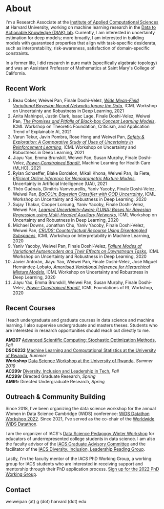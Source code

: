 
# About
I'm a Research Associate at the [Institute of Applied Computational Sciences](https://iacs.seas.harvard.edu) at Harvard University, working on machine learning research in the [Data to Actionable Knowledge (DtAK) lab](https://dtak.github.io). Currently, I am interested in uncertainty estimation for deep models; more broadly, I am interested in building models with guaranteed properties that align with task-specific desiderata, such as interpretability, risk-awareness, satisfaction of domain-specific constraints. 

In a former life, I did research in pure math (specifically algebraic topology) and was an Assistant Professor of Mathematics at Saint Mary's College of California.


## Recent Work
1. Beau Coker, Weiwei Pan, Finale Doshi-Velez, [*Wide Mean-Field Variational Bayesian Neural Networks Ignore the Data*](https://arxiv.org/pdf/2106.07052.pdf), ICML Workshop on Uncertainty and Robustness in Deep Learning, 2021
2. Anita Mahinpei, Justin Clark, Isaac Lage, Finale Doshi-Velez, Weiwei Pan, [*The Promises and Pitfalls of Black-box Concept Learning Models*](http://arxiv.org/abs/2106.13314), ICML Workshop on Theoretic Foundation, Criticism, and Application Trend of Explainable AI, 2021 
3. Varun Tekur, Javin Pombra, Rose Hong and Weiwei Pan, [*Safety & Exploration: A Comparative Study of Uses of Uncertainty in Reinforcement Learning*](), ICML Workshop on Uncertainty and Robustness in Deep Learning, 2021
4. Jiayu Yao, Emma Brunskill, Weiwei Pan, Susan Murphy, Finale Doshi-Velez, [*Power-Constrained Bandit*](https://arxiv.org/pdf/2004.06230.pdf), Machine Learning for Health Care (MLHC), 2021
5. Rylan Schaeffer, Blake Bordelon, Mikail Khona, Weiwei Pan, Ila Fiete, [*Efficient Online Inference for Nonparametric Mixture Models*](https://fietelabmit.files.wordpress.com/2021/06/final_camera_ready.pdf), Uncertainty in Artificial Intelligence (UAI), 2021
6. Théo Guénais, Dimitris Vamvourellis, Yaniv Yacoby, Finale Doshi-Velez, Weiwei Pan, [*BaCOUn: Bayesian Classifier with OOD Uncertainty*](http://www.gatsby.ucl.ac.uk/~balaji/udl2020/accepted-papers/UDL2020-paper-085.pdf), ICML Workshop on Uncertainty and Robustness in Deep Learning, 2020
7. Sujay Thakur, Cooper Lorsung, Yaniv Yacoby, Finale Doshi-Velez, Weiwei Pan, [*Learned Uncertainty-Aware (LUNA) Bases for Bayesian Regression using Multi-Headed Auxiliary Networks*](https://arxiv.org/abs/2006.11695), ICML Workshop on Uncertainty and Robustness in Deep Learning, 2020
8. Michael Downs, Jonathan Chu, Yaniv Yacoby, Finale Doshi-Velez, Weiwei Pan, [*CRUDS: Counterfactual Recourse Using Disentangled Subspaces*](https://finale.seas.harvard.edu/files/finale/files/cruds-_counterfactual_recourse_using_disentangled_subspaces.pdf), ICML Workshop on Interpretability in Machine Learning, 2020
9. Yaniv Yacoby, Weiwei Pan, Finale Doshi-Velez, [*Failure Modes of Variational Autoencoders and Their Effects on Downstream Tasks*](http://www.gatsby.ucl.ac.uk/~balaji/udl2020/accepted-papers/UDL2020-paper-056.pdf), ICML Workshop on Uncertainty and Robustness in Deep Learning, 2020
10. Javier Antorán, Jiayu Yao, Weiwei Pan, Finale Doshi-Velez, José Miguel Hernández-Lobato, [*Amortised Variational Inference for Hierarchical Mixture Models*](http://www.gatsby.ucl.ac.uk/~balaji/udl2020/accepted-papers/UDL2020-paper-139.pdf), ICML Workshop on Uncertainty and Robustness in Deep Learning, 2020
11. Jiayu Yao, Emma Brunskill, Weiwei Pan, Susan Murphy, Finale Doshi-Velez, [*Power-Constrained Bandit*](https://arxiv.org/pdf/2004.06230.pdf), ICML Foundations of RL Workshop, 2020


## Recent Courses
I teach undergraduate and graduate courses in data science and machine learning. I also supervise undergraduate and masters theses. Students who are interested in research opportunities should reach out directly to me.

**AM207** [Advanced Scientific Computing: Stochastic Optimization Methods](https://onefishy.github.io/am207/), *Fall*<br>
**DSC6232** [Machine Learning and Computational Statistics at the University of Rwanda](https://onefishy.github.io/Rwanda-Data-Science/), *Summer*<br>
**Workshop** [Data Science Workshop at the University of Rwanda](https://github.com/onefishy/rwanda_workshop), *Summer 2019*<br>
**AC299r** [Diversity, Inclusion and Leadership in Tech](https://onefishy.github.io/DIL_in_tech/), *Fall*<br>
**AC299r** Directed Graduate Research, *Spring*<br>
**AM91r** Directed Undergraduate Research, *Spring*

## Outreach & Community Building
Since 2018, I've been organizing the data science workshop for the annual Women in Data Science Cambridge (WiDS) conference: [WiDS Datathon Workshop 2022](https://onefishy.github.io/wids_datathon/). Since 2021, I've served as the co-chair of the [Worldwide WiDS Datathon](https://www.widsconference.org).

I am the organizer of IACS's [Data Science Pedagogy Winter Workshop](https://onefishy.github.io/data-science-workshop/) for educators of underrepresented college students in data science. I am also the faculty advisor of the [IACS Graduate Advisory Committee](https://iacs-gac.github.io/pages/about.html) and the facilitator of the [IACS Diversity, Inclusion, Leadership Reading Group](https://onefishy.github.io/DIL_in_tech/reading_group.html).

Lastly, I'm the faculty mentor of the IACS PhD Working Group, a working group for IACS students who are interested in receiving support and mentorship through their PhD application process. [Sign up for the 2022 PhD Working Group](https://forms.gle/cyVFBi5qoNw96DNW6).

## Contact
weiweipan (at) g (dot) harvard (dot) edu
